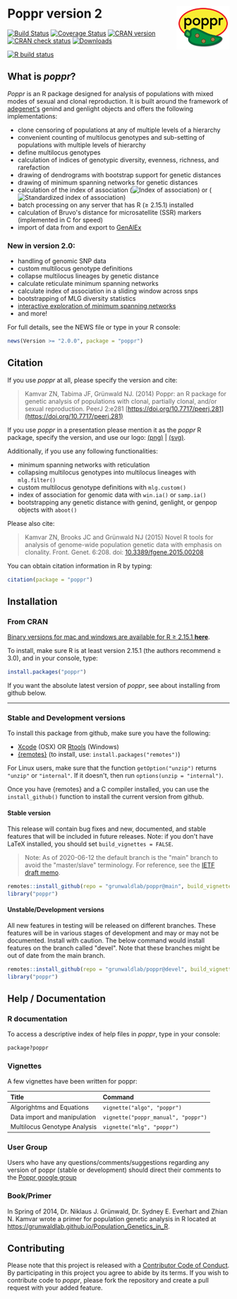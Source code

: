 # Poppr version 2 <img src="man/figures/small_logo.png" align="right" height="98"/>

<!-- badges: start -->

[![Build Status](https://travis-ci.org/grunwaldlab/poppr.svg?branch=main)](https://travis-ci.org/grunwaldlab/poppr)
[![Coverage Status](https://coveralls.io/repos/grunwaldlab/poppr/badge.svg?branch=main)](https://coveralls.io/r/grunwaldlab/poppr?branch=main)
[![CRAN version](https://www.r-pkg.org/badges/version-ago/poppr)](https://cran.r-project.org/package=poppr)
[![CRAN check status](https://cranchecks.info/badges/worst/poppr)](https://cran.r-project.org/web/checks/check_results_poppr.html)
[![Downloads](https://cranlogs.r-pkg.org/badges/grand-total/poppr)](https://www.r-pkg.org/pkg/poppr)

[![R build status](https://github.com/grunwaldlab/poppr/workflows/R-CMD-check/badge.svg)](https://github.com/grunwaldlab/poppr/actions)
<!-- badges: end -->

## What is *poppr*?

*Poppr* is an R package designed for analysis of populations with mixed modes of 
sexual and clonal reproduction. It is built around the framework of [adegenet's](https://github.com/thibautjombart/adegenet/)
genind and genlight objects and offers the following implementations:

- clone censoring of populations at any of multiple levels of a hierarchy
- convenient counting of multilocus genotypes and sub-setting of populations with multiple levels of hierarchy
- define multilocus genotypes
- calculation of indices of genotypic diversity, evenness, richness, and rarefaction
- drawing of dendrograms with bootstrap support for genetic distances
- drawing of minimum spanning networks for genetic distances
- calculation of the index of association 
(<img src="https://latex.codecogs.com/gif.latex?I_A" alt = "Index of association">)
or (<img src="https://latex.codecogs.com/gif.latex?%5Cbar%7Br%7D_d" alt = "Standardized index of association">)
- batch processing on any server that has R (&ge; 2.15.1) installed
- calculation of Bruvo's distance for microsatellite (SSR) markers (implemented in C for speed)
- import of data from and export to [GenAlEx](https://biology-assets.anu.edu.au/GenAlEx/Welcome.html "GenAlEx Homepage")

### New in version 2.0:

- handling of genomic SNP data
- custom multilocus genotype definitions
- collapse multilocus lineages by genetic distance
- calculate reticulate minimum spanning networks
- calculate index of association in a sliding window across snps
- bootstrapping of MLG diversity statistics
- [interactive exploration of minimum spanning networks](https://github.com/zkamvar/poppr_msn_shiny)
- and more!

For full details, see the NEWS file or type in your R console:

```R
news(Version >= "2.0.0", package = "poppr")
```

## Citation

If you use *poppr* at all, please specify the version and cite:

> Kamvar ZN, Tabima JF, Grünwald NJ. (2014) Poppr: an R package for genetic
> analysis of populations with clonal, partially clonal, and/or sexual
> reproduction. PeerJ 2:e281
> [https://doi.org/10.7717/peerj.281](https://doi.org/10.7717/peerj.281)

If you use *poppr* in a presentation please mention it as the *poppr* R package,
specify the version, and use our logo: 
[(png)](https://github.com/grunwaldlab/poppr/tree/main/vignettes/jalapeno_logo.png) | [(svg)](https://github.com/grunwaldlab/poppr/tree/main/vignettes/jalapeno_logo.svg).

Additionally, if you use any following functionalities:

- minimum spanning networks with reticulation
- collapsing multilocus genotypes into multilocus lineages with `mlg.filter()`
- custom multilocus genotype definitions with `mlg.custom()`
- index of association for genomic data with `win.ia()` or `samp.ia()`
- bootstrapping any genetic distance with genind, genlight, or genpop objects with `aboot()`

Please also cite:

> Kamvar ZN, Brooks JC and Grünwald NJ (2015) Novel R tools for analysis of
> genome-wide population genetic data with emphasis on clonality. Front. Genet.
> 6:208. doi:
> [10.3389/fgene.2015.00208](https://journal.frontiersin.org/article/10.3389/fgene.2015.00208/abstract)
  
You can obtain citation information in R by typing:

```R
citation(package = "poppr")
```

## Installation

### From CRAN

[Binary versions for mac and windows are available for R &ge; 2.15.1 **here**](https://cran.r-project.org/package=poppr).

To install, make sure R is at least version 2.15.1 (the authors recommend &ge;
3.0), and in your console, type:

```R
install.packages("poppr")
```

If you want the absolute latest version of *poppr*, see about installing from
github below.

***

### Stable and Development versions

To install this package from github, make sure you have the following:

- [Xcode](https://developer.apple.com/xcode) (OSX)
    OR [Rtools](https://cran.r-project.org/bin/windows/Rtools/) (Windows)
- [{remotes}](https://github.com/r-lib/remotes) (to install, use: `install.packages("remotes")`)

For Linux users, make sure that the function `getOption("unzip")` returns
`"unzip"` or `"internal"`. If it doesn't, then run `options(unzip =
"internal")`.

Once you have {remotes} and a C compiler installed, you can use the 
`install_github()` function to install the current version from github.

#### Stable version

This release will contain bug fixes and new, documented, and stable features 
that will be included in future releases. Note: if you don't have LaTeX
installed, you should set `build_vignettes = FALSE`.

> Note: As of 2020-06-12 the default branch is the "main" branch to avoid the
> "master/slave" terminology. For reference, see the 
> [IETF draft memo](https://tools.ietf.org/id/draft-knodel-terminology-00.html#rfc.section.1.1.1).

```R
remotes::install_github(repo = "grunwaldlab/poppr@main", build_vignettes = TRUE)
library("poppr")
```

#### Unstable/Development versions

All new features in testing will be released on different branches. These 
features will be in various stages of development and may or may not be 
documented. Install with caution. The below command would install features on 
the branch called "devel". Note that these branches might be out of date
from the main branch.

```R
remotes::install_github(repo = "grunwaldlab/poppr@devel", build_vignettes = TRUE)
library("poppr")
```

## Help / Documentation

### R documentation

To access a descriptive index of help files in *poppr*, type in your console:

```r
package?poppr
```

### Vignettes

A few vignettes have been written for poppr:

|Title                          |Command                               |
|:------------------------------|:-------------------------------------|
|Algorightms and Equations      |`vignette("algo", "poppr")`           |
|Data import and manipulation   |`vignette("poppr_manual", "poppr")`   |
|Multilocus Genotype Analysis   |`vignette("mlg", "poppr")`            |

### User Group

Users who have any questions/comments/suggestions regarding any version of poppr
(stable or development) should direct their comments to the [Poppr google
group](https://groups.google.com/group/poppr)

### Book/Primer

In Spring of 2014, Dr. Niklaus J. Grünwald, Dr. Sydney E. Everhart and Zhian N.
Kamvar wrote a primer for population genetic analysis in R located at
https://grunwaldlab.github.io/Population_Genetics_in_R.

## Contributing

Please note that this project is released with a [Contributor Code of
Conduct](https://github.com/grunwaldlab/poppr/tree/main/CODE_OF_CONDUCT.md). By 
participating in this project you agree to abide by its
terms. If you wish to contribute code to *poppr*, please fork the repository and
create a pull request with your added feature.
